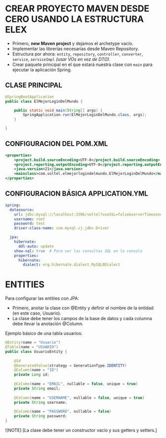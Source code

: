 # CREAR PROYECTO MAVEN DESDE CERO USANDO LA ESTRUCTURA ELEX

- Primero, **new Maven project** y dejamos el archetype vacío.
- Implementar las librerías necesarias desde Maven Repository.
- Estructura por ahora: `entity`, `repository`, `controller`, `converter`, `service`, `serviceImpl` *(usar VOs en vez de DTO)*.
- Crear paquete principal en el que estará nuestra clase con `main` para ejecutar la aplicación Spring.

## CLASE PRINCIPAL

```java
@SpringBootApplication
public class ElMejorLoginDelMundo {

	public static void main(String[] args) {
		SpringApplication.run(ElMejorLoginDelMundo.class, args);
	}

}
```

## CONFIGURACION DEL POM.XML

```xml
<properties>
    <project.build.sourceEncoding>UTF-8</project.build.sourceEncoding>
    <project.reporting.outputEncoding>UTF-8</project.reporting.outputEncoding>
    <java.version>21</java.version>
	<mainclass>com.soltel.elmejorlogindelmundo.ElMejorLoginDelMundo</mainclass>
</properties>
```

## CONFIGURACION BÁSICA APPLICATION.YML
```yaml
spring:
  datasource:
    url: jdbc:mysql://localhost:3306/soltel?useSSL=false&serverTimezone=UTC
    username: root
    password: test
    driver-class-name: com.mysql.cj.jdbc.Driver

  jpa:
    hibernate:
      ddl-auto: update
    show-sql: true  # Para ver las consultas SQL en la consola
    properties:
      hibernate:
        dialect: org.hibernate.dialect.MySQL8Dialect
```

# ENTITIES
Para configurar las entities con JPA:

- Primero, anotar la clase con @Entity y definir el nombre de la entidad (en este caso, Usuario).
- La clase debe tener los campos de la base de datos y cada columna debe llevar la anotación @Column.

Ejemplo básico de una tabla usuarios:
```java
@Entity(name = "Usuario")
@Table(name = "USUARIO")
public class UsuarioEntity {
	
	@Id
	@GeneratedValue(strategy = GenerationType.IDENTITY)
	@Column(name = "ID")
	private Long id;
	
	@Column(name = "EMAIL", nullable = false, unique = true)
	private String email;
	
	@Column(name = "USERNAME", nullable = false, unique = true)
	private String username;
	
	@Column(name = "PASSWORD", nullable = false)
	private String password;
}
```
![NOTE] [La clase debe tener un constructor vacío y sus getters y setters.]

